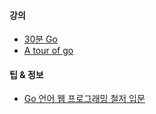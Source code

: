 #### 강의

- [30분 Go](https://programmers.co.kr/learn/courses/13)
- [A tour of go](https://tour.golang.org/welcome/1)


#### 팁 & 정보

- [Go 언어 웹 프로그래밍 철저 입문](https://thebook.io/006806/)


